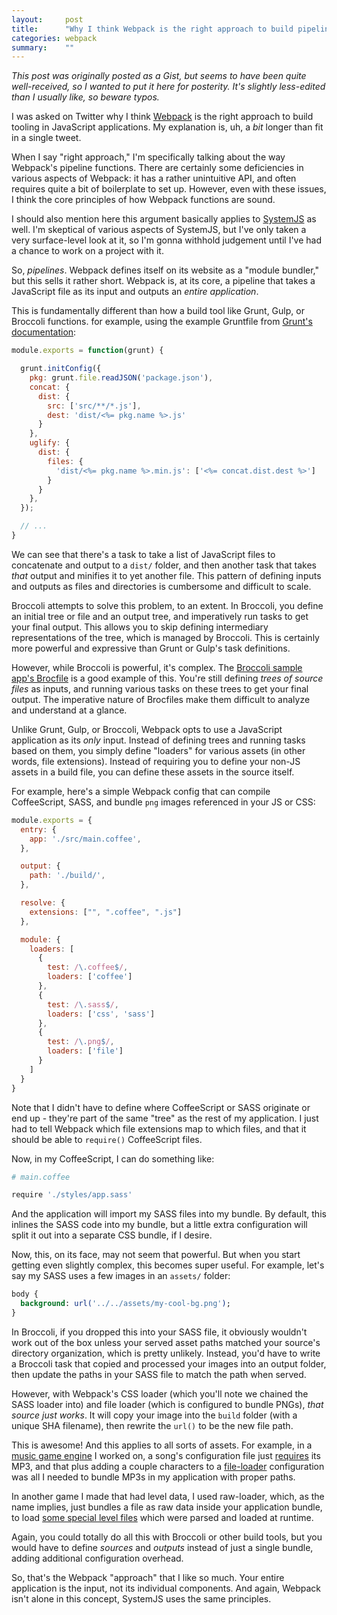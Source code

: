 ```yaml
---
layout:     post
title:      "Why I think Webpack is the right approach to build pipelines"
categories: webpack
summary:    ""
---
```


*This post was originally posted as a Gist, but seems to have been quite well-received, so I wanted to put it here for posterity. It's slightly less-edited than I usually like, so beware typos.*

I was asked on Twitter why I think [Webpack](https://webpack.github.io/) is the right approach to build tooling in JavaScript applications. My explanation is, uh, a *bit* longer than fit in a single tweet.

When I say "right approach," I'm specifically talking about the way Webpack's pipeline functions. There are certainly some deficiencies in various aspects of Webpack: it has a rather unintuitive API, and often requires quite a bit of boilerplate to set up. However, even with these issues, I think the core principles of how Webpack functions are sound.

I should also mention here this argument basically applies to [SystemJS](https://github.com/systemjs/systemjs) as well. I'm skeptical of various aspects of SystemJS, but I've only taken a very surface-level look at it, so I'm gonna withhold judgement until I've had a chance to work on a project with it.

So, *pipelines*. Webpack defines itself on its website as a "module bundler," but this sells it rather short. Webpack is, at its core, a pipeline that takes a JavaScript file as its input and outputs an *entire application*.

This is fundamentally different than how a build tool like Grunt, Gulp, or Broccoli functions. for example, using the example Gruntfile from [Grunt's documentation](http://gruntjs.com/sample-gruntfile):

```js
module.exports = function(grunt) {

  grunt.initConfig({
    pkg: grunt.file.readJSON('package.json'),
    concat: {
      dist: {
        src: ['src/**/*.js'],
        dest: 'dist/<%= pkg.name %>.js'
      }
    },
    uglify: {
      dist: {
        files: {
          'dist/<%= pkg.name %>.min.js': ['<%= concat.dist.dest %>']
        }
      }
    },
  });

  // ...
}
```

We can see that there's a task to take a list of JavaScript files to concatenate and output to a `dist/` folder, and then another task that takes *that* output and minifies it to yet another file. This pattern of defining inputs and outputs as files and directories is cumbersome and difficult to scale.

Broccoli attempts to solve this problem, to an extent. In Broccoli, you define an initial tree or file and an output tree, and imperatively run tasks to get your final output. This allows you to skip defining intermediary representations of the tree, which is managed by Broccoli. This is certainly more powerful and expressive than Grunt or Gulp's task definitions.

However, while Broccoli is powerful, it's complex. The [Broccoli sample app's Brocfile](https://github.com/broccolijs/broccoli-sample-app/blob/master/Brocfile.js) is a good example of this. You're still defining *trees of source files* as inputs, and running various tasks on these trees to get your final output. The imperative nature of Brocfiles make them difficult to analyze and understand at a glance.

Unlike Grunt, Gulp, or Broccoli, Webpack opts to use a JavaScript application as its *only* input. Instead of defining trees and running tasks based on them, you simply define "loaders" for various assets (in other words, file extensions). Instead of requiring you to define your non-JS assets in a build file, you can define these assets in the source itself.

For example, here's a simple Webpack config that can compile CoffeeScript, SASS, and bundle `png` images referenced in your JS or CSS:

```js
module.exports = {
  entry: {
    app: './src/main.coffee',
  },

  output: {
    path: './build/',
  },

  resolve: {
    extensions: ["", ".coffee", ".js"]
  },

  module: {
    loaders: [
      {
        test: /\.coffee$/,
        loaders: ['coffee']
      },
      {
        test: /\.sass$/,
        loaders: ['css', 'sass']
      },
      {
        test: /\.png$/,
        loaders: ['file']
      }
    ]
  }
}
```

Note that I didn't have to define where CoffeeScript or SASS originate or end up - they're part of the same "tree" as the rest of my application. I just had to tell Webpack which file extensions map to which files, and that it should be able to `require()` CoffeeScript files.

Now, in my CoffeeScript, I can do something like:

```coffee
# main.coffee

require './styles/app.sass'
```

And the application will import my SASS files into my bundle. By default, this inlines the SASS code into my bundle, but a little extra configuration will split it out into a separate CSS bundle, if I desire.

Now, this, on its face, may not seem that powerful. But when you start getting even slightly complex, this becomes super useful. For example, let's say my SASS uses a few images in an `assets/` folder:

```sass
body {
  background: url('../../assets/my-cool-bg.png');
}
```

In Broccoli, if you dropped this into your SASS file, it obviously wouldn't work out of the box unless your served asset paths matched your source's directory organization, which is pretty unlikely. Instead, you'd have to write a Broccoli task that copied and processed your images into an output folder, then update the paths in your SASS file to match the path when served.

However, with Webpack's CSS loader (which you'll note we chained the SASS loader into) and file loader (which is configured to bundle PNGs), *that source just works*. It will copy your image into the `build` folder (with a unique SHA filename), then rewrite the `url()` to be the new file path.

This is awesome! And this applies to all sorts of assets. For example, in a [music game engine](https://github.com/thomasboyt/bipp) I worked on, a song's configuration file just [requires](https://github.com/thomasboyt/bipp/blob/master/songs/demo/click/index.js#L14) its MP3, and that plus adding a couple characters to a [file-loader](https://github.com/thomasboyt/bipp/blob/master/webpack/base.js#L58) configuration was all I needed to bundle MP3s in my application with proper paths.

In another game I made that had level data, I used raw-loader, which, as the name implies, just bundles a file as raw data inside your application bundle, to load [some special level files](https://github.com/thomasboyt/blorp/blob/master/webpack.config.js#L59-L62) which were parsed and loaded at runtime.

Again, you could totally do all this with Broccoli or other build tools, but you would have to define *sources* and *outputs* instead of just a single bundle, adding additional configuration overhead.

So, that's the Webpack "approach" that I like so much. Your entire application is the input, not its individual components. And again, Webpack isn't alone in this concept, SystemJS uses the same principles.